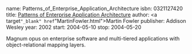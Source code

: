 name: Patterns_of_Enterprise_Application_Architecture
isbn: 0321127420
title: [Patterns of Enterprise Application Architecture](http://amzn.com/0321127420)
author: <a target`"_blank" href`"MartinFowler.html">Martin Fowler</a>
publisher: Addison Wesley
year: 2002
start: 2004-05-10
stop: 2004-05-20

Magnum opus on enterprise software and multi-tiered applications
with object-relational mapping layers.
